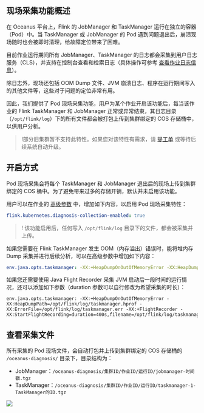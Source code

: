 ## 现场采集功能概述
在 Oceanus 平台上，Flink 的 JobManager 和 TaskManager 运行在独立的容器（Pod）中。当 TaskManager 或 JobManager 的 Pod 遇到问题退出后，崩溃现场随时也会被即时清理，给故障定位带来了困难。

目前作业运行期间所有 JobManager、TaskManager 的日志都会采集到用户日志服务（CLS），并支持在控制台查看和检索日志（具体操作可参考 [查看作业日志信息](https://cloud.tencent.com/document/product/849/48288)）。

除日志外，现场还包括 OOM Dump 文件、JVM 崩溃日志、程序在运行期间写入的其他文件等，这些对于问题的定位非常有用。

因此，我们提供了 Pod 现场采集功能，用户为某个作业开启该功能后，每当该作业的 Flink TaskManager 和 JobManager 正常或异常结束，其日志目录（`/opt/flink/log`）下的所有文件都会被打包上传到集群绑定的 COS 存储桶中，以供用户分析。

> !部分旧集群暂不支持此特性。如果您对该特性有需求，请 [提工单](https://console.cloud.tencent.com/workorder/category) 或等待后续系统自动升级。

## 开启方式
Pod 现场采集会将每个 TaskManager 和 JobManager 退出后的现场上传到集群绑定的 COS 桶中。为了避免带来过多的存储开销，默认并未启用该功能。

用户可以在作业的 [高级参数](https://cloud.tencent.com/document/product/849/53391) 中，增加如下内容，以启用 Pod 现场采集特性：
```yaml
flink.kubernetes.diagnosis-collection-enabled: true
```
> ! 该功能启用后，任何写入 `/opt/flink/log` 目录下的文件，都会被采集并上传。

如果您需要在 Flink TaskManager 发生 OOM（内存溢出）错误时，能将堆内存 Dump 采集并进行后续分析，可以在高级参数中增加如下内容：
```yaml
env.java.opts.taskmanager: -XX:+HeapDumpOnOutOfMemoryError -XX:HeapDumpPath=/opt/flink/log/taskmanager.hprof -XX:ErrorFile=/opt/flink/log/taskmanager.err
```
如果您还需要使用 Java Flight Recorder 采集 JVM 启动后一段时间的运行情况，还可以添加如下参数（duration 参数可以自行修改为希望采集的时长）：

```
env.java.opts.taskmanager: -XX:+HeapDumpOnOutOfMemoryError -XX:HeapDumpPath=/opt/flink/log/taskmanager.hprof -XX:ErrorFile=/opt/flink/log/taskmanager.err -XX:+FlightRecorder -XX:StartFlightRecording=duration=400s,filename=/opt/flink/log/taskmanager.jfr
```


## 查看采集文件
所有采集的 Pod 现场文件，会自动打包并上传到集群绑定的 COS 存储桶的 `/oceanus-diagnosis/` 目录下，目录结构为：
- JobManager：`/oceanus-diagnosis/集群ID/作业ID/运行ID/jobmanager-时间戳.tgz`
- TaskManager：`/oceanus-diagnosis/集群ID/作业ID/运行ID/taskmanager-1-TaskManager的ID.tgz`

![](https://main.qcloudimg.com/raw/8fc1cfe7a63ab0adde590e768b76b77e.png)
